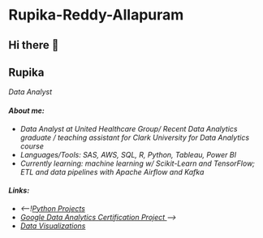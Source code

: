 # Rupika-Reddy-Allapuram
## Hi there 👋
## Rupika

<p><em>Data Analyst


#### About me:
- Data Analyst at United Healthcare Group/ Recent Data Analytics graduate / teaching assistant for Clark University for Data Analytics course
- Languages/Tools: SAS, AWS, SQL, R, Python, Tableau, Power BI
- Currently learning: machine learning w/ Scikit-Learn and TensorFlow; ETL and data pipelines with Apache Airflow and Kafka


#### Links:

- <--!<a href="https://github.com/HeenaBegum/Python-Projects">Python Projects </a>
- <a href="https://github.com/HeenaBegum/Google-Data-analytics-Bella-Beat-case-study">Google Data Analytics Certification Project </a>-->
- <a href="https://public.tableau.com/app/profile/rupika.reddy.allapuram8676/vizzes">Data Visualizations</a>



<!--
**HeenaBegum/Heenabegum** is a ✨ _special_ ✨ repository because its `README.md` (this file) appears on your GitHub profile.

Here are some ideas to get you started:

- 🔭 I’m currently working on ...
- 🌱 I’m currently learning ...
- 👯 I’m looking to collaborate on ...
- 🤔 I’m looking for help with ...
- 💬 Ask me about ...
- 📫 How to reach me: ...
- 😄 Pronouns: ...
- ⚡ Fun fact: ...
-->
